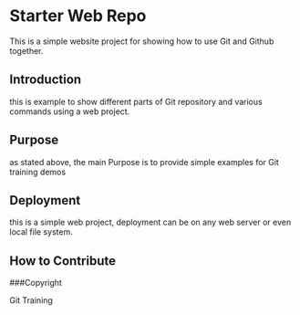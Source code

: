 # Starter Web Repo

This is a simple website project for showing how to use Git and Github together.

## Introduction

this is example to show different parts of Git repository and various commands using a web project.

## Purpose

as stated above, the main Purpose is to provide simple examples for Git training demos

## Deployment

this is a simple web project, deployment can be on any web server or even local file system.

## How to Contribute

###Copyright

Git Training
